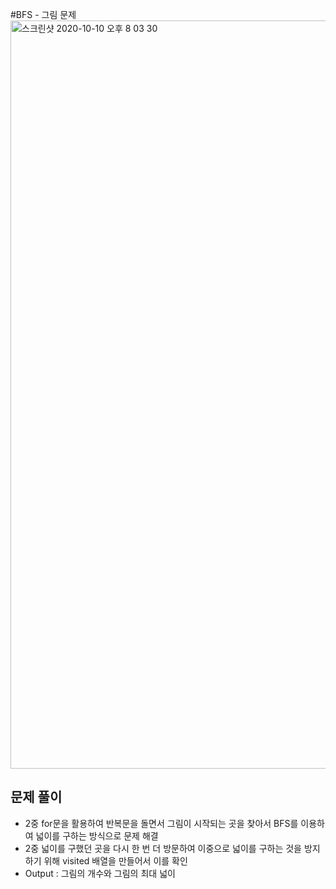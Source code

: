 #BFS - 그림 문제
<img width="1197" alt="스크린샷 2020-10-10 오후 8 03 30" src="https://user-images.githubusercontent.com/42570260/95653437-bef69200-0b33-11eb-8711-86f8c7888df6.png">

## 문제 풀이

 - 2중 for문을 활용하여 반복문을 돌면서 그림이 시작되는 곳을 찾아서 BFS를 이용하여 넓이를 구하는 방식으로 문제 해결
 - 2중 넓이를 구했던 곳을 다시 한 번 더 방문하여 이중으로 넓이를 구하는 것을 방지하기 위해 visited 배열을 만들어서 이를 확인
 - Output : 그림의 개수와 그림의 최대 넓이
